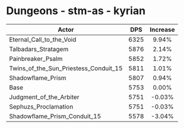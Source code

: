 # Dungeons - stm-as - kyrian
| Actor | DPS | Increase |
|---|:---:|:---:|
|Eternal_Call_to_the_Void|6325|9.94%|
|Talbadars_Stratagem|5876|2.14%|
|Painbreaker_Psalm|5852|1.72%|
|Twins_of_the_Sun_Priestess_Conduit_15|5811|1.01%|
|Shadowflame_Prism|5807|0.94%|
|Base|5753|0.00%|
|Judgment_of_the_Arbiter|5751|-0.03%|
|Sephuzs_Proclamation|5751|-0.03%|
|Shadowflame_Prism_Conduit_15|5578|-3.04%|
